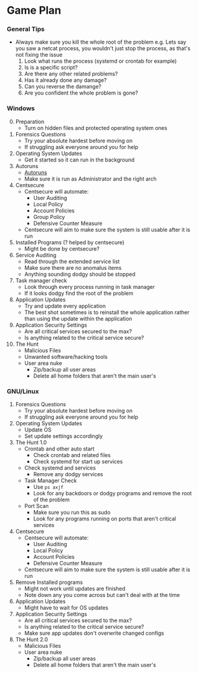 # Game Plan

### General Tips
- Always make sure you kill the whole root of the problem
    e.g. Lets say you saw a netcat process, you wouldn't just stop the process, as that's not fixing the issue
    1. Look what runs the process (systemd or crontab for example)
    2. Is is a specific script?
    3. Are there any other related problems?
    4. Has it already done any damage?
    5. Can you reverse the damange?
    6. Are you confident the whole problem is gone?

### Windows

0. Preparation
    - Turn on hidden files and protected operating system ones
1. Forensics Questions
    - Try your absolute hardest before moving on
    - If struggling ask everyone around you for help
2. Operating System Updates
    - Get it started so it can run in the background
3. Autoruns
    - [Autoruns](https://docs.microsoft.com/en-us/sysinternals/downloads/autoruns)
    - Make sure it is run as Administrator and the right arch
4. Centsecure
    - Centsecure will automate:
        - User Auditing
        - Local Policy
        - Account Policies
        - Group Policy
        - Defensive Counter Measure
    - Centsecure will aim to make sure the system is still usable after it is run
5. Installed Programs (? helped by centsecure)
    - Might be done by centsecure?
6. Service Auditing
    - Read through the extended service list
    - Make sure there are no anomalus items
    - Anything sounding dodgy should be stopped
7. Task manager check
    - Look through every process running in task manager
    - If it looks dodgy find the root of the problem
8. Application Updates
    - Try and update every application
    - The best shot sometimes is to reinstall the whole application rather than using the update within the application
9. Application Security Settings
    - Are all critical services secured to the max?
    - Is anything related to the critical service secure?
10. The Hunt  
    - Malicious Files
    - Unwanted software/hacking tools
    - User area nuke
        - Zip/backup all user areas
        - Delete all home folders that aren't the main user's
      
### GNU/Linux
1. Forensics Questions
    - Try your absolute hardest before moving on
    - If struggling ask everyone around you for help
2. Operating System Updates
    - Update OS
    - Set update settings accordingly
3. The Hunt 1.0
    - Crontab and other auto start
        - Check crontab and related files
        - Check systemd for start up services
    - Check systemd and services
        - Remove any dodgy services
    - Task Manager Check
        - Use `ps axjf`
        - Look for any backdoors or dodgy programs and remove the root of the problem
    - Port Scan
        - Make sure you run this as sudo
        - Look for any programs running on ports that aren't critical services
4. Centsecure
    - Centsecure will automate:
        - User Auditing
        - Local Policy
        - Account Policies
        - Defensive Counter Measure
    - Centsecure will aim to make sure the system is still usable after it is run
5. Remove Installed programs
    - Might not work until updates are finished
    - Note down any you come across but can't deal with at the time
6. Application Updates
    - Might have to wait for OS updates
7. Application Security Settings
    - Are all critical services secured to the max?
    - Is anything related to the critical service secure?
    - Make sure app updates don't overwrite changed configs
8. The Hunt 2.0
    - Malicious Files
    - User area nuke
        - Zip/backup all user areas
        - Delete all home folders that aren't the main user's
